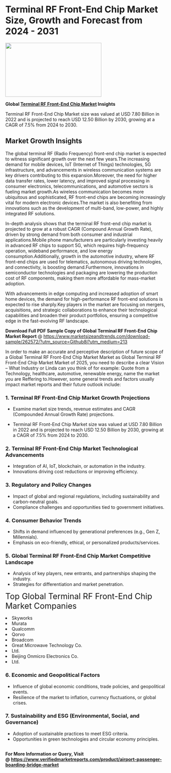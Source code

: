 <H1>Terminal RF Front-End Chip Market Size, Growth and Forecast from 2024 - 2031</H1><img class="aligncenter size-medium wp-image-584254" src="https://thirdeyenews.in/wp-content/uploads/2024/09/Global-Market-Research-300x168.jpeg" alt="" width="300" height="168" /><p><strong>Global&nbsp;<a href="https://www.marketsizeandtrends.com/download-sample/262572/?utm_source=Github8j?utm_medium=213">Terminal RF Front-End Chip Market</a> Insights</strong></p><p>Terminal RF Front-End Chip Market size was valued at USD 7.80 Billion in 2022 and is projected to reach USD 12.50 Billion by 2030, growing at a CAGR of 7.5% from 2024 to 2030.</p><p><h2>Market Growth Insights</h2> <p>The global terminal RF (Radio Frequency) front-end chip market is expected to witness significant growth over the next few years.The increasing demand for mobile devices, IoT (Internet of Things) technologies, 5G infrastructure, and advancements in wireless communication systems are key drivers contributing to this expansion.Moreover, the need for higher data transfer rates, lower latency, and improved signal processing in consumer electronics, telecommunications, and automotive sectors is fueling market growth.As wireless communication becomes more ubiquitous and sophisticated, RF front-end chips are becoming increasingly vital for modern electronic devices.The market is also benefiting from innovations such as the development of multi-band, low-power, and highly integrated RF solutions.</p> <p>In-depth analysis shows that the terminal RF front-end chip market is projected to grow at a robust CAGR (Compound Annual Growth Rate), driven by strong demand from both consumer and industrial applications.Mobile phone manufacturers are particularly investing heavily in advanced RF chips to support 5G, which requires high-frequency operation, wideband performance, and low energy consumption.Additionally, growth in the automotive industry, where RF front-end chips are used for telematics, autonomous driving technologies, and connectivity, is boosting demand.Furthermore, innovations in semiconductor technologies and packaging are lowering the production cost of RF components, making them more affordable for mass-market adoption.</p> <p>With advancements in edge computing and increased adoption of smart home devices, the demand for high-performance RF front-end solutions is expected to rise sharply.Key players in the market are focusing on mergers, acquisitions, and strategic collaborations to enhance their technological capabilities and broaden their product portfolios, ensuring a competitive edge in the fast-evolving RF landscape.</p> <p><span class=""><strong>Download Full PDF Sample Copy of Global Terminal RF Front-End Chip Market Report</strong> @ <a href="https://www.marketsizeandtrends.com/download-sample/262572/?utm_source=Github8j?utm_medium=213" target="_blank">https://www.marketsizeandtrends.com/download-sample/262572/?utm_source=Github8j?utm_medium=213</a></span></p><p>In order to make an accurate and perceptive description of future scope of a Global&nbsp;Terminal RF Front-End Chip Market Market as Global&nbsp;Terminal RF Front-End Chip Market Market of 2025, you need to describe a clear Vision &ndash; What Industry or Linda can you think of for example: Quote from a Technology, healthcare, automotive, renewable energy, name the market you are Reffering to.However, some general trends and factors usually impact market reports and their future outlook include:</p><h3>1.&nbsp;<strong>Terminal RF Front-End Chip Market Growth Projections</strong></h3><ul><li>Examine market size trends, revenue estimates and CAGR (Compounded Annual Growth Rate) projections.</li><li><p>Terminal RF Front-End Chip Market size was valued at USD 7.80 Billion in 2022 and is projected to reach USD 12.50 Billion by 2030, growing at a CAGR of 7.5% from 2024 to 2030.</p></li></ul><h3>2.&nbsp;<strong>Terminal RF Front-End Chip Market Technological Advancements</strong></h3><ul><li>Integration of AI, IoT, blockchain, or automation in the industry.</li><li>Innovations driving cost reductions or improving efficiency.</li></ul><h3>3.&nbsp;<strong>Regulatory and Policy Changes</strong></h3><ul><li>Impact of global and regional regulations, including sustainability and carbon-neutral goals.</li><li>Compliance challenges and opportunities tied to government initiatives.</li></ul><h3>4.&nbsp;<strong>Consumer Behavior Trends</strong></h3><ul><li>Shifts in demand influenced by generational preferences (e.g., Gen Z, Millennials).</li><li>Emphasis on eco-friendly, ethical, or personalized products/services.</li></ul><h3>5.&nbsp;<strong>Global Terminal RF Front-End Chip Market Competitive Landscape</strong></h3><ul><li>Analysis of key players, new entrants, and partnerships shaping the industry.</li><li>Strategies for differentiation and market penetration.</li></ul><p data-pm-slice="1 1 []"><span style="color: inherit; font-family: inherit; font-size: 25px;">Top Global Terminal RF Front-End Chip Market Companies</span></p><div class="" data-test-id=""><p><li>Skyworks</li><li> Murata</li><li> Qualcomm</li><li> Qorvo</li><li> Broadcom</li><li> Great Microwave Technology Co.</li><li>Ltd.</li><li> Beijing Onmicro Electronics Co.</li><li> Ltd.</li></p></div><h3>6.&nbsp;<strong>Economic and Geopolitical Factors</strong></h3><ul><li>Influence of global economic conditions, trade policies, and geopolitical events.</li><li>Resilience of the market to inflation, currency fluctuations, or global crises.</li></ul><h3>7.&nbsp;<strong>Sustainability and ESG (Environmental, Social, and Governance)</strong></h3><ul><li>Adoption of sustainable practices to meet ESG criteria.</li><li>Opportunities in green technologies and circular economy principles.</li></ul><h2><strong style="font-size: 14px;">For More Information or Query, Visit @&nbsp;</strong><a style="background-color: #ffffff; font-size: 14px;" href="https://www.marketsizeandtrends.com/report/terminal-rf-front-end-chip-market/" target="_blank">https://www.verifiedmarketreports.com/product/airport-passenger-boarding-bridge-market</a></h2>